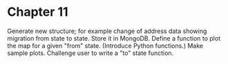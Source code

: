 # Chapter 11 

Generate new structure; for example change of address data showing migration from state to state.  Store it in MongoDB.  Define a function to plot the map for a given "from" state.  (Introduce Python functions.)  Make sample plots.  Challenge user to write a "to" state function.
